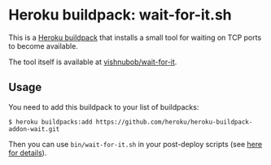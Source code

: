 # Heroku buildpack: wait-for-it.sh

This is a [Heroku buildpack](http://devcenter.heroku.com/articles/buildpacks) that installs a small tool for waiting on TCP ports to become available.

The tool itself is available at [vishnubob/wait-for-it](https://github.com/vishnubob/wait-for-it).

## Usage

You need to add this buildpack to your list of buildpacks:

```console
$ heroku buildpacks:add https://github.com/heroku/heroku-buildpack-addon-wait.git
```

Then you can use `bin/wait-for-it.sh` in your post-deploy scripts (see [here for details](https://devcenter.heroku.com/articles/setting-up-apps-using-the-heroku-platform-api#post-deployment-scripts)).
